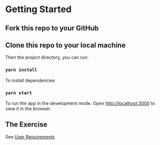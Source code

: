 # Getting Started 

## Fork this repo to your GitHub

## Clone this repo to your local machine

Then the project directory, you can run:

### `yarn install`

To install dependencies

### `yarn start`

To run the app in the development mode.
Open [http://localhost:3000](http://localhost:3000) to view it in the browser.

## The Exercise

See [User Requirements](./UserRequirements/UserRequirements.md)


